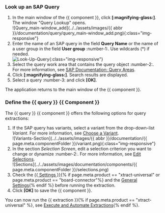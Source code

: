 
### Look up an SAP Query
1. In the main window of the {{ component }}, click **[:magnifying-glass:]**. The window "Query Lookup" opens.<br>
![Query_main-window_add](../../assets/images/{{ abbr }}/documentation/query/query_main-window_add.png){:class="img-responsive"}
2. Enter the name of an SAP query in the field **Query Name** or the name of a user group in the field **User group** :number-1:. 
Use wildcards (*) if needed.<br>
![Look-Up-Query](../../assets/images/documentation/components/Query/Query_look-up.png){:class="img-responsive"}
3. Select the query work area that contains the query object :number-2:. For more information, see [SAP Documentation: Query Areas](https://help.sap.com/doc/saphelp_nw74/7.4.16/en-us/4e/3bdad0b8503b0fe10000000a42189e/frameset.htm).
4. Click **[:magnifying-glass:]**. Search results are displayed.
4. Select a query :number-3: and click **[OK]**.

The application returns to the main window of the {{ component }}.

### Define the {{ query }} {{ Component }}

The {{ query }} {{ component }} offers the following options for query extractions:

1. If the SAP query has variants, select a variant from the drop-down-list *Variant*. For more information, see [Choose a Variant](variants-and-selections.md/#choose-a-variant).<br>
![Variants-Section](../../assets/images/{{ abbr }}/documentation/{{ page.meta.componentFolder }}/variant.png){:class="img-responsive"}
2. In the section *Selection Screen*, edit a selection criterion you want to change or dynamize :number-2:. For more information, see [Edit Selections](variants-and-selections.md/#edit-selections).<br>
![Sections](../../assets/images/documentation/components/{{ page.meta.componentFolder }}/selections.png)
3. Check the [{{ Settings }}](settings.md){% if page.meta.product == "xtract-universal" or page.meta.product == "board-connector"%} and the [General Settings](general-settings.md){% endif %} before running the extraction.
4. Click **[OK]** to save the {{ component }}.

You can now run the {{ extraction }}{% if page.meta.product == "xtract-universal" %}, see [Execute and Automate Extractions](../execute-and-automate/index.md){% endif %}.
